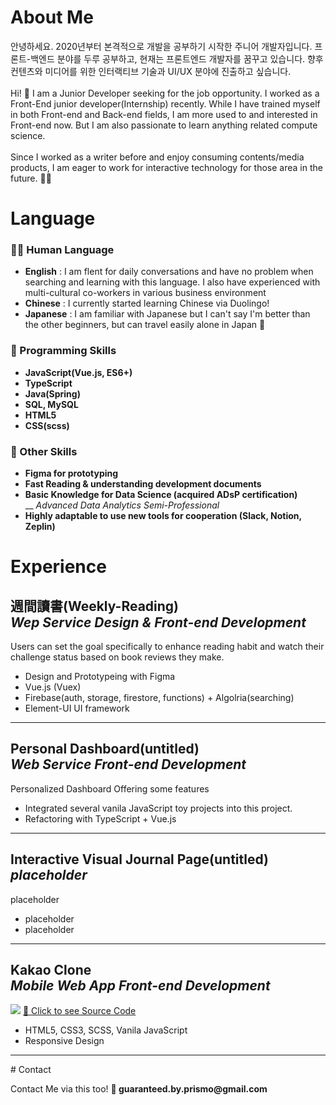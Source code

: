 <link rel="stylesheet" href="{{ "/assets/css/style.css?v=" | append: site.github.build_revision | relative_url }}">

# About Me

<article id="about">
안녕하세요. 2020년부터 본격적으로 개발을 공부하기 시작한 주니어 개발자입니다. 프론트-백엔드 분야를 두루 공부하고, 현재는 프론트엔드 개발자를 꿈꾸고 있습니다. 향후 컨텐츠와 미디어를 위한 인터랙티브 기술과 UI/UX 분야에 진출하고 싶습니다. 
<br /><br />
Hi! 🧐 I am a Junior Developer seeking for the job opportunity. I worked as a Front-End junior developer(Internship) recently. While I have trained myself in both Front-end and Back-end fields, I am more used to and interested in Front-end now. But I am also passionate to learn anything related compute science.
<br /><br />
Since I worked as a writer before and enjoy consuming contents/media products, I am eager to work for interactive technology for those area in the future. 👩‍💻
</article>

# Language

<article id="lang">
<h3>👩‍🏫 Human Language</h3>
<ul>
    <li><b>English</b> : I am flent for daily conversations and have no problem when searching and learning with this language. I also have experienced with multi-cultural co-workers in various business environment
    </li>
    <li><b>Chinese</b> : I currently started learning Chinese via Duolingo!</li>
    <li><b>Japanese</b> : I am familiar with Japanese but I can't say I'm better than the other beginners, but can travel easily alone in Japan 🙌</li>
</ul>
<h3>👀 Programming Skills</h3>
<ul>
    <li><b>JavaScript(Vue.js, ES6+)</b></li>
    <li><b>TypeScript</b></li>
    <li><b>Java(Spring)</b></li>
    <li><b>SQL, MySQL</b></li>
    <li><b>HTML5</b></li>
    <li><b>CSS(scss)</b></li>
</ul>
<h3>👀 Other Skills</h3>
<ul>
    <li><b>Figma for prototyping</b></li>
    <li><b>Fast Reading & understanding development documents</b></li>
    <li><b>Basic Knowledge for Data Science (acquired ADsP certification)</b> 
    <br> __ <i>Advanced Data Analytics Semi-Professional</i></li>
    <li><b>Highly adaptable to use new tools for cooperation (Slack, Notion, Zeplin)</b></li>
</ul>

</article>

<!-- # Core Competency
<article id="core">
</article> -->

# Experience

<article id="experience">
<h2>週間讀書(Weekly-Reading)
<br />
<i>Wep Service Design & Front-end Development</i></h2>
Users can set the goal specifically to enhance reading habit and watch their challenge status based on book reviews they make.

<ul>
    <li>Design and Prototypeing with Figma</li>
    <li>Vue.js (Vuex)</li>
    <li>Firebase(auth, storage, firestore, functions) + Algolria(searching)</li>
    <li>Element-UI UI framework</li>
</ul>
<hr />

<h2>Personal Dashboard(untitled)
<br />
<i>Web Service Front-end Development</i></h2> 
Personalized Dashboard Offering some features 
<ul>
    <li>Integrated several vanila JavaScript toy projects into this project.</li>
    <li>Refactoring with TypeScript + Vue.js</li>
</ul>
<hr />

<h2>Interactive Visual Journal Page(untitled)
<br />
<i>placeholder</i></h2> 
placeholder
<ul>
    <li>placeholder</li>
    <li>placeholder</li>
</ul>
<hr />

<h2>Kakao Clone
<br />
<i>Mobile Web App Front-end Development</i></h2>

<image src="./images/kakao.png"></image>
<a href="https://hannah26hannah.github.io/kakao/index.html">💎 Click to see Source Code</a>

<ul>
    <li>HTML5, CSS3, SCSS, Vanila JavaScript</li>
    <li>Responsive Design</li>
</ul>
<hr />

</article>
# Contact
<article id="contact">
    <p>Contact Me via this too! <strong>💌 guaranteed.by.prismo@gmail.com</strong></p>
</article>

